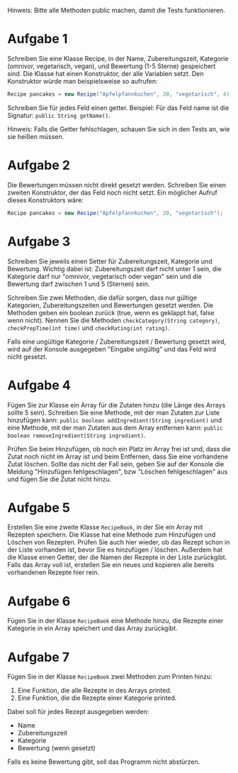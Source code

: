 Hinweis: Bitte alle Methoden public machen, damit die Tests funktionieren.

# Aufgabe 1
Schreiben Sie eine Klasse Recipe, in der Name, Zubereitungszeit, Kategorie (omnivor, vegetarisch, vegan), und Bewertung (1-5 Sterne) gespeichert sind.
Die Klasse hat einen Konstruktor, der alle Variablen setzt. Den Konstruktor würde man beispielsweise so aufrufen:
```java
Recipe pancakes = new Recipe("Apfelpfannkuchen", 20, "vegetarisch", 4);
```
Schreiben Sie für jedes Feld einen getter. 
Beispiel: Für das Feld name ist die Signatur: `public String getName()`. 

Hinweis: Falls die Getter fehlschlagen, schauen Sie sich in den Tests an, wie sie heißen müssen. 

# Aufgabe 2
Die Bewertungen müssen nicht direkt gesetzt werden. Schreiben Sie einen zweiten Konstruktor, der das Feld noch nicht setzt.
Ein möglicher Aufruf dieses Konstruktors wäre:
```java
Recipe pancakes = new Recipe("Apfelpfannkuchen", 20, "vegetarisch");
```
# Aufgabe 3
Schreiben Sie jeweils einen Setter für Zubereitungszeit, Kategorie und Bewertung. 
Wichtig dabei ist: Zubereitungszeit darf nicht unter 1 sein, die Kategorie darf nur "omnivor, vegetarisch oder vegan" sein und die Bewertung darf zwischen 1 und 5 (Sternen) sein. 

Schreiben Sie zwei Methoden, die dafür sorgen, dass nur gültige Kategorien, Zubereitungszeiten und Bewertungen gesetzt werden. Die Methoden geben ein boolean zurück (true, wenn es geklappt hat, false wenn nicht).
Nennen Sie die Methoden `checkCategory(String category)`, `checkPrepTime(int time)` und `checkRating(int rating)`.

Falls eine ungültige Kategorie / Zubereitungszeit / Bewertung gesetzt wird, wird auf der Konsole ausgegeben "Eingabe ungültig" und das Feld wird nicht gesetzt.

# Aufgabe 4
Fügen Sie zur Klasse ein Array für die Zutaten hinzu (die Länge des Arrays sollte 5 sein). Schreiben Sie eine Methode, mit der man Zutaten zur Liste hinzufügen kann: `public boolean addIngredient(String ingredient)` und eine Methode, mit der man Zutaten aus dem Array entfernen kann: `public boolean removeIngredient(String ingredient)`. 

Prüfen Sie beim Hinzufügen, ob noch ein Platz im Array frei ist und, dass die Zutat noch nicht im Array ist und beim Entfernen, dass Sie eine vorhandene Zutat löschen. Sollte das nicht der Fall sein, geben Sie auf der Konsole die Meldung "Hinzufügen fehlgeschlagen", bzw "Löschen fehlgeschlagen" aus und fügen Sie die Zutat nicht hinzu.

# Aufgabe 5
Erstellen Sie eine zweite Klasse `RecipeBook`, in der Sie ein Array mit Rezepten speichern. Die Klasse hat eine Methode zum Hinzufügen und Löschen von Rezepten. Prüfen Sie auch hier wieder, ob das Rezept schon in der Liste vorhanden ist, bevor Sie es hinzufügen / löschen. Außerdem hat die Klasse einen Getter, der die Namen der Rezepte in der Liste zurückgibt. Falls das Array voll ist, erstellen Sie ein neues und kopieren alle bereits vorhandenen Rezepte hier rein.

# Aufgabe 6
Fügen Sie in der Klasse `RecipeBook` eine Methode hinzu, die Rezepte einer Kategorie in ein Array speichert und das Array zurückgibt. 

# Aufgabe 7
Fügen Sie in der Klasse `RecipeBook` zwei Methoden zum Printen hinzu:
1. Eine Funktion, die alle Rezepte in des Arrays printed.
2. Eine Funktion, die die Rezepte einer Kategorie printed.

Dabei soll für jedes Rezept ausgegeben werden:
- Name
- Zubereitungszeit
- Kategorie
- Bewertung (wenn gesetzt)

Falls es keine Bewertung gibt, soll das Programm nicht abstürzen. 